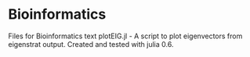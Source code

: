 # Bioinformatics
Files for Bioinformatics text
plotEIG.jl - A script to plot eigenvectors from eigenstrat output.  Created and tested with julia 0.6.

